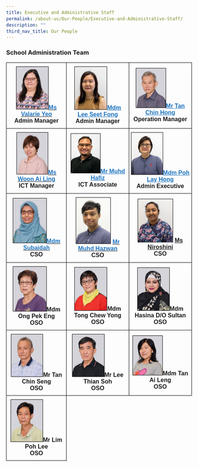 ```yaml
---
title: Executive and Administrative Staff
permalink: /about-us/Our-People/Executive-and-Administrative-Staff/
description: ""
third_nav_title: Our People
---
```

### **School Administration Team**
<style type="text/css">
.tg  {border-collapse:collapse;border-spacing:0;}
.tg td{border-color:black;border-style:solid;border-width:1px;font-family:Arial, sans-serif;font-size:16px;
  overflow:hidden;padding:10px 5px;word-break:normal;}
.tg th{border-color:black;border-style:solid;border-width:1px;font-family:Arial, sans-serif;font-size:14px;
  font-weight:normal;overflow:hidden;padding:10px 5px;word-break:normal;}
.tg .tg-f4yw{background-color:#FFF;text-align:center;vertical-align:middle}
.tg .tg-vgmr{background-color:#;text-align:center;vertical-align:middle}
</style>
<table class="tg">
<thead>
			<td colspan="2" class="tg-vgmr"><img style="width:56%; border:1px double black" src="/images/About%20Us/Our%20People/Executive%20and%20Admin%20Staff/valarie_2021.jpg"><span style="font-weight:bold"><span style="font-weight:bold"><a rel="noopener noreferrer" target="_blank" href="mailto:yeo_hwee_khoo@moe.edu.sg"><span style="text-decoration;color:#1E73BE;background-color:transparent">Ms Valarie Yeo</span></a><br>Admin Manager
		 <td colspan="2" class="tg-vgmr"><img style="width:55%; border:1px double black" src="/images/About%20Us/Our%20People/Executive%20and%20Admin%20Staff/SeetFong.jpg"><span style="font-weight:bold"><a rel="noopener noreferrer" target="_blank" href="mailto:lee_seet_fong@moe.edu.sg"><span style="text-decoration:underline;color:#1E73BE;background-color:transparent">Mdm Lee Seet Fong</span></a><br>Admin Manager
		<td colspan="2" class="tg-vgmr"><img style="width:50%; border:1px double black" src="/images/About%20Us/Our%20People/Executive%20and%20Admin%20Staff/tan%20chin%20hong_2021.jpg"><span style="font-weight:bold"><a rel="noopener noreferrer" target="_blank" href="mailto:tan_chin_hong@moe.edu.sg"><span style="text-decoration:underline;color:#1E73BE;background-color:transparent">Mr Tan Chin Hong</span></a><br>Operation Manager
			<tr>
				<td colspan="2" class="tg-vgmr"><img style="width:55%; border:1px double black" src="/images/About%20Us/Our%20People/Executive%20and%20Admin%20Staff/ai%20ling_2021.jpg"><span style="font-weight:bold"><span style="font-weight:bold"><a rel="noopener noreferrer" target="_blank" href="mailto:woon_ai_ling@moe.edu.sg"><span style="text-decoration;color:#1E73BE;background-color:transparent">Ms Woon Ai Ling</span></a><br>ICT Manager
		 <td colspan="2" class="tg-vgmr"><img style="width:50%; border:1px double black" src="/images/About%20Us/Our%20People/Executive%20and%20Admin%20Staff/Hafiz_2021.jpg"><span style="font-weight:bold"><a rel="noopener noreferrer" target="_blank" href="mailto:muhammad_hafiz_mohamed_yasim@moe.edu.sg"><span style="text-decoration:underline;color:#1E73BE;background-color:transparent">Mr Muhd Hafiz</span></a><br>ICT Associate
		<td colspan="2" class="tg-vgmr"><img style="width:53%; border:1px double black" src="/images/About%20Us/Our%20People/Executive%20and%20Admin%20Staff/EstherPoh_NewOrgChart.jpg"><span style="font-weight:bold"><a rel="noopener noreferrer" target="_blank" href="mailto:poh_lay_hong@moe.edu.sg"><span style="text-decoration:underline;color:#1E73BE;background-color:transparent">Mdm Poh Lay Hong</span></a><br>Admin Executive
			<tr>
				<td colspan="2" class="tg-vgmr"><img style="width:59%; border:1px double black" src="/images/About%20Us/Our%20People/Executive%20and%20Admin%20Staff/subaidah_2021.jpg"><span style="font-weight:bold"><span style="font-weight:bold"><a rel="noopener noreferrer" target="_blank" href="mailto:subaidah_syed_ahmad@moe.edu.sg"><span style="text-decoration;color:#1E73BE;background-color:transparent">Mdm Subaidah</span></a><br>CSO
					<td colspan="2" class="tg-vgmr"><img style="width:59%; border:1px double black" src="/images/About%20Us/Our%20People/Executive%20and%20Admin%20Staff/hazwan-2.png"><span style="font-weight:bold"> <a rel="noopener noreferrer" target="_blank" href="mailto:muhammad_hazwan@moe.edu.sg"><span style="text-decoration;color:#1E73BE;background-color:transparent">Mr Muhd Hazwan</span></a><br>CSO
		 <td colspan="2" class="tg-vgmr"><img style="width:59%; border:1px double black" src="/images/About%20Us/Our%20People/Executive%20and%20Admin%20Staff/Niroshini.jpg"><span style="font-weight:bold"> <a rel="noopener noreferrer" target="_blank" href="mailto:niroshini_srikumar@moe.edu.sg"><span style="font-weight:bold">Ms Niroshini</span></a><br>CSO
			<tr>
				<td colspan="2" class="tg-vgmr"><img style="width:59%; border:1px double black" src="/images/About%20Us/Our%20People/Executive%20and%20Admin%20Staff/ong_2021.jpg"><span style="font-weight:bold">Mdm Ong Pek Eng<br>OSO
					<td colspan="2" class="tg-vgmr"><img style="width:55%; border:1px double black" src="/images/About%20Us/Our%20People/Executive%20and%20Admin%20Staff/yong_2021.jpg"><span style="font-weight:bold">Mdm Tong Chew Yong<br>OSO
		 <td colspan="2" class="tg-vgmr"><img style="width:54%; border:1px double black" src="/images/About%20Us/Our%20People/Executive%20and%20Admin%20Staff/hasina_2021.jpg"><span style="font-weight:bold">Mdm Hasina D/O Sultan<br>OSO
					<tr>
				<td colspan="2" class="tg-vgmr"><img style="width:56%; border:1px double black" src="/images/About%20Us/Our%20People/Executive%20and%20Admin%20Staff/S12.jpg"><span style="font-weight:bold">Mr Tan Chin Seng <br>OSO
		 <td colspan="2" class="tg-vgmr"><img style="width:54%; border:1px double black" src="/images/About%20Us/Our%20People/Executive%20and%20Admin%20Staff/lee_2021.jpg"><span style="font-weight:bold">Mr Lee Thian Soh<br>OSO
		<td colspan="2" class="tg-vgmr"><img style="width:50%; border:1px double black" src="/images/About%20Us/Our%20People/Executive%20and%20Admin%20Staff/ai%20leng_2021.jpg"><span style="font-weight:bold">Mdm Tan Ai Leng<br>OSO
			<tr>
				<td colspan="2" class="tg-vgmr"><img style="width:56%; border:1px double black" src="/images/About%20Us/Our%20People/Executive%20and%20Admin%20Staff/S15.jpg"><span style="font-weight:bold">Mr Lim Poh Lee <br>OSO